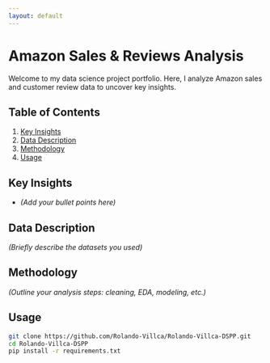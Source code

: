 ```yaml
---
layout: default
---
```


# Amazon Sales & Reviews Analysis

Welcome to my data science project portfolio. Here, I analyze Amazon sales and customer review data to uncover key insights.

## Table of Contents
1. [Key Insights](#key-insights)  
2. [Data Description](#data-description)  
3. [Methodology](#methodology)  
4. [Usage](#usage)  

## Key Insights
- *(Add your bullet points here)*

## Data Description
*(Briefly describe the datasets you used)*

## Methodology
*(Outline your analysis steps: cleaning, EDA, modeling, etc.)*

## Usage
```bash
git clone https://github.com/Rolando-Villca/Rolando-Villca-DSPP.git
cd Rolando-Villca-DSPP
pip install -r requirements.txt
